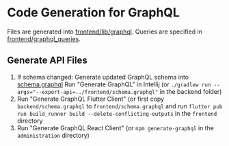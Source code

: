 # Code Generation for GraphQL

Files are generated into [frontend/lib/graphql](../frontend/lib/graphql).
Queries are specified in [frontend/graphql_queries](../frontend/graphql_queries).

## Generate API Files
1. If schema changed: Generate updated GraphQL schema into [schema.graphql](../frontend/schema.graphql)
   Run "Generate GraphQL" in Intellij (or ```./gradlew run --args="--export-api=../frontend/schema.graphql"``` in the backend folder)
2. Run "Generate GraphQL Flutter Client" (or first copy `backend/schema.graphql` to `frontend/schema.graphql` and 
   run ```flutter pub run build_runner build --delete-conflicting-outputs``` in the `frontend` directory
3. Run "Generate GraphQL React Client" (or `npm generate-graphql` in the `administration` directory)
